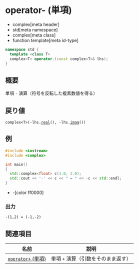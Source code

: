 # operator- (単項)
* complex[meta header]
* std[meta namespace]
* complex[meta class]
* function template[meta id-type]

```cpp
namespace std {
  template <class T>
  complex<T> operator-(const complex<T>& lhs);
}
```

## 概要
単項 `-` 演算（符号を反転した複素数値を得る）


## 戻り値
`complex<T>(-lhs.`[`real`](real.md)`(), -lhs.`[`imag`](imag.md)`())`


## 例
```cpp example
#include <iostream>
#include <complex>

int main()
{
  std::complex<float> c(1.0, 2.0);
  std::cout << '-' << c << " = " << -c << std::endl;
}
```
* -[color ff0000]

### 出力
```
-(1,2) = (-1,-2)
```


## 関連項目
| 名前                                   | 説明                                |
|----------------------------------------|-------------------------------------|
| [`operator+` (単項)](op_unary_plus.md) | 単項 `+` 演算（引数をそのまま返す） |
